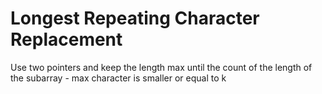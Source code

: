 # Longest Repeating Character Replacement

Use two pointers and keep the length max until the count of the length of the subarray - max character is smaller or equal to k